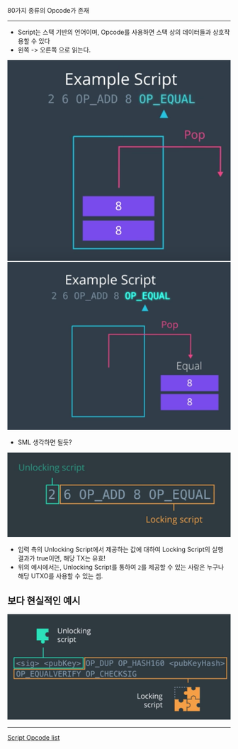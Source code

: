 80가지 종류의 Opcode가 존재

----

- Script는 스택 기반의 언어이며, Opcode를 사용하면 스택 상의 데이터들과 상호작용할 수 있다
- 왼쪽 -> 오른쪽 으로 읽는다.

![](script-example1.png)
![](script-example2.png)

- SML 생각하면 될듯?

![](success.png)

- 입력 측의 Unlocking Script에서 제공하는 값에 대하여 Locking Script의 실행 결과가 true이면, 해당 TX는 유효!
- 위의 예시에서는, Unlocking Script를 통하여 `2`를 제공할 수 있는 사람은 누구나 해당 UTXO를 사용할 수 있는 셈.

## 보다 현실적인 예시

![](example-script.png)

----

[Script Opcode list](https://en.bitcoin.it/wiki/Script)
